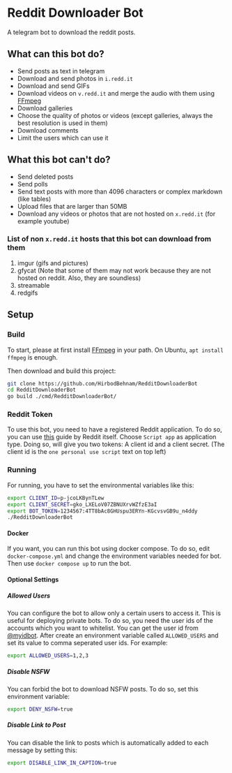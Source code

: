 # Reddit Downloader Bot

A telegram bot to download the reddit posts.

## What can this bot do?

* Send posts as text in telegram
* Download and send photos in `i.redd.it`
* Download and send GIFs
* Download videos on `v.redd.it` and merge the audio with them using [FFmpeg](https://www.ffmpeg.org/)
* Download galleries
* Choose the quality of photos or videos (except galleries, always the best resolution is used in them)
* Download comments
* Limit the users which can use it

## What this bot can't do?

* Send deleted posts
* Send polls
* Send text posts with more than 4096 characters or complex markdown (like tables)
* Upload files that are larger than 50MB
* Download any videos or photos that are not hosted on `x.redd.it` (for example youtube)

### List of non `x.redd.it` hosts that this bot can download from them

1. imgur (gifs and pictures)
2. gfycat (Note that some of them may not work because they are not hosted on reddit. Also, they are soundless)
3. streamable
4. redgifs

## Setup

### Build

To start, please at first install [FFmpeg](https://www.ffmpeg.org/) in your path. On Ubuntu, `apt install ffmpeg` is
enough.

Then download and build this project:

```bash
git clone https://github.com/HirbodBehnam/RedditDownloaderBot
cd RedditDownloaderBot
go build ./cmd/RedditDownloaderBot/
```

### Reddit Token

To use this bot, you need to have a registered Reddit application. To do so, you can
use [this](https://github.com/reddit-archive/reddit/wiki/OAuth2#getting-started) guide by Reddit itself.
Choose `Script app` as application type. Doing so, will give you two tokens: A client id and a client secret. (The
client id is the `one personal use script` text on top left)

### Running

For running, you have to set the environmental variables like this:

```bash
export CLIENT_ID=p-jcoLKBynTLew
export CLIENT_SECRET=gko_LXELoV07ZBNUXrvWZfzE3aI
export BOT_TOKEN=1234567:4TT8bAc8GHUspu3ERYn-KGcvsvGB9u_n4ddy
./RedditDownloaderBot
```

#### Docker

If you want, you can run this bot using docker compose. To do so, edit `docker-compose.yml` and change the environment
variables needed for bot. Then use `docker compose up` to run the bot.

#### Optional Settings

##### Allowed Users

You can configure the bot to allow only a certain users to access it. This is useful for deploying private bots.
To do so, you need the user ids of the accounts which you want to whitelist. You can get the user id
from [@myidbot](https://t.me/myidbot).
After create an environment variable called `ALLOWED_USERS` and set its value to comma seperated user ids. For example:

```bash
export ALLOWED_USERS=1,2,3
```

##### Disable NSFW

You can forbid the bot to download NSFW posts. To do so, set this environment variable:

```bash
export DENY_NSFW=true
```

##### Disable Link to Post

You can disable the link to posts which is automatically added to each message by setting this:

```bash
export DISABLE_LINK_IN_CAPTION=true
```

